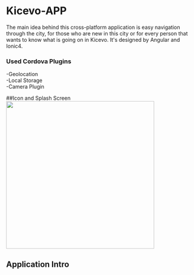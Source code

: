 # Kicevo-APP

The main idea behind this cross-platform application is easy navigation through the city, for those who are new in this city or for every person that wants to know what is going on in Kicevo. It's designed by Angular and Ionic4.

### Used Cordova Plugins
  -Geolocation \
  -Local Storage \
  -Camera Plugin
  
  ##Icon and Splash Screen
    <img src="https://i.ibb.co/fD394rD/Screenshot-20210126-195021.jpg"  height="400">
  ## Application Intro
  

